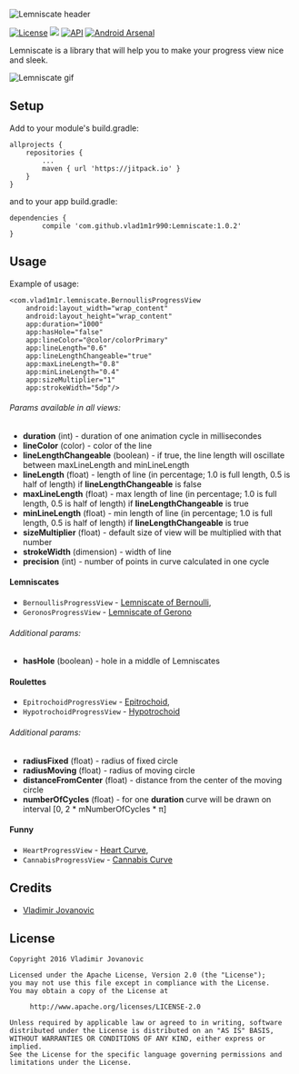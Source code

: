 ![Lemniscate header](http://i.imgur.com/i9t5vUm.png)


[![License](https://img.shields.io/badge/License-Apache%202.0-blue.svg)](https://github.com/vlad1m1r990/Lemniscate/blob/master/LICENSE)
[![](https://jitpack.io/v/vlad1m1r990/Lemniscate.svg)](https://jitpack.io/#vlad1m1r990/Lemniscate)
[![API](https://img.shields.io/badge/API-11%2B-green.svg?style=flat)](https://android-arsenal.com/api?level-11)
[![Android Arsenal](https://img.shields.io/badge/Android%20Arsenal-Lemniscate-green.svg?style=flat)](https://android-arsenal.com/details/1/5142)

Lemniscate is a library that will help you to make your progress view nice and sleek.

![Lemniscate gif](http://i.imgur.com/o3rjwXa.gif)

Setup
-----

Add to your module's build.gradle:

    allprojects {
        repositories {
            ...
            maven { url 'https://jitpack.io' }
        }
    }

and to your app build.gradle:

    dependencies {
            compile 'com.github.vlad1m1r990:Lemniscate:1.0.2'
    }

Usage
-----

Example of usage:

    <com.vlad1m1r.lemniscate.BernoullisProgressView
        android:layout_width="wrap_content"
        android:layout_height="wrap_content"
        app:duration="1000"
        app:hasHole="false"
        app:lineColor="@color/colorPrimary"
        app:lineLength="0.6"
        app:lineLengthChangeable="true"
        app:maxLineLength="0.8"
        app:minLineLength="0.4"
        app:sizeMultiplier="1"
        app:strokeWidth="5dp"/>

###### Params available in all views:

* **duration** (int) - duration of one animation cycle in millisecondes
* **lineColor** (color) - color of the line
* **lineLengthChangeable** (boolean) - if true, the line length will oscillate between maxLineLength and minLineLength
* **lineLength** (float) - length of line (in percentage; 1.0 is full length, 0.5 is half of length) if **lineLengthChangeable** is false
* **maxLineLength** (float) - max length of line (in percentage; 1.0 is full length, 0.5 is half of length) if **lineLengthChangeable** is true
* **minLineLength** (float) - min length of line (in percentage; 1.0 is full length, 0.5 is half of length) if **lineLengthChangeable** is true
* **sizeMultiplier** (float) - default size of view will be multiplied with that number
* **strokeWidth** (dimension) - width of line 
* **precision** (int) - number of points in curve calculated in one cycle

#### Lemniscates
* `BernoullisProgressView` - [Lemniscate of Bernoulli](https://en.wikipedia.org/wiki/Lemniscate_of_Bernoulli),
* `GeronosProgressView` - [Lemniscate of Gerono](https://en.wikipedia.org/wiki/Lemniscate_of_Gerono)

###### Additional params:
* **hasHole** (boolean) - hole in a middle of Lemniscates

#### Roulettes
* `EpitrochoidProgressView` - [Epitrochoid](https://en.wikipedia.org/wiki/Epitrochoid),
* `HypotrochoidProgressView` - [Hypotrochoid](https://en.wikipedia.org/wiki/Hypotrochoid)

###### Additional params:
* **radiusFixed** (float) - radius of fixed circle
* **radiusMoving** (float) - radius of moving circle
* **distanceFromCenter** (float) -  distance from the center of the moving circle
* **numberOfCycles** (float) - for one **duration** curve will be drawn on interval [0, 2 \* mNumberOfCycles \* π]

#### Funny
* `HeartProgressView` - [Heart Curve](http://mathworld.wolfram.com/HeartCurve.html),
* `CannabisProgressView` - [Cannabis Curve](http://mathworld.wolfram.com/CannabisCurve.html)


Credits
-------

+ [Vladimir Jovanovic](https://github.com/vlad1m1r990)

License
-------

    Copyright 2016 Vladimir Jovanovic

    Licensed under the Apache License, Version 2.0 (the "License");
    you may not use this file except in compliance with the License.
    You may obtain a copy of the License at

         http://www.apache.org/licenses/LICENSE-2.0

    Unless required by applicable law or agreed to in writing, software
    distributed under the License is distributed on an "AS IS" BASIS,
    WITHOUT WARRANTIES OR CONDITIONS OF ANY KIND, either express or implied.
    See the License for the specific language governing permissions and
    limitations under the License.